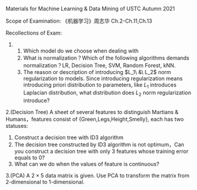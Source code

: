 Materials for Machine Learning & Data Mining of USTC Autumn 2021

Scope of Examination: 《机器学习》周志华 Ch.2-Ch.11,Ch.13

Recollections of Exam:

1. 1) Which model do we choose when dealing with 
   2) What is normalization？Which of the following algorithms demands normalization？LR, Decision Tree, SVM, Random Forest, kNN.
   3) The reason or description of introducing $L_1\ &\ L_2$ norm regularization to models. Since introducing regularization means introducing priori distribution to parameters, like $L_1$ introduces Laplacian distribution, what distribution does $L_2$ norm regularization introduce?

2.(Decision Tree) A sheet of several features to distinguish Martians & Humans，features consist of {Green,Legs,Height,Smelly}, each has two statuses:
   1) Construct a decision tree with ID3 algorithm
   2) The decision tree constructed by ID3 algorithm is not optimum，Can you construct a decision tree with only 3 features whose training error equals to 0?
   3) What can we do when the values of feature is continuous?

3.(PCA) A $2\times5$ data matrix is given. Use PCA to transform the matrix from 2-dimensional to 1-dimensional.
